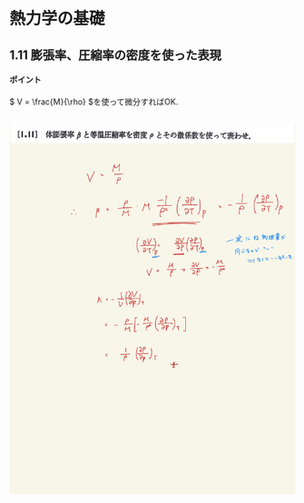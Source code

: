 <script type="text/javascript" async src="https://cdnjs.cloudflare.com/ajax/libs/mathjax/2.7.7/MathJax.js?config=TeX-MML-AM_CHTML">

</script>

<script type="text/x-mathjax-config">
 MathJax.Hub.Config({
 tex2jax: {
 inlineMath: [['$', '$'] ],
 displayMath: [ ['$$','$$'], ["\\[","\\]"] ]
 }
 });
</script>

# 熱力学の基礎
## 1.11 膨張率、圧縮率の密度を使った表現

#### ポイント

$ V = \frac{M}{\rho} $を使って微分すればOK.
<br>
<br>

<img width="600" alt="Harashima-16" src="./images/Harashima-16.jpg">